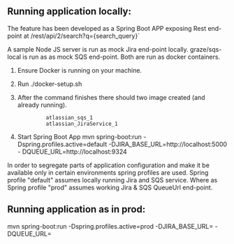 

## Running application locally:

The feature has been developed as a Spring Boot APP exposing Rest end-point at /rest/api/2/search?q={search_query}`

A sample Node JS server is run as mock Jira end-point locally.
graze/sqs-local is run as as mock SQS end-point.
Both are run as docker containers.


1. Ensure Docker is running on your machine.
2. Run ./docker-setup.sh 
3. After the command finishes there should two image created (and already running).

                atlassian_sqs_1
                atlassian_JiraService_1

4. Start Spring Boot App
    mvn spring-boot:run -Dspring.profiles.active=default -DJIRA_BASE_URL=http://localhost:5000 -          DQUEUE_URL=http://localhost:9324



In order to segregate parts of application configuration and make it be available only in certain environments spring profiles are used.
Spring profile "default" assumes locally running Jira and SQS service.
Where as Spring profile "prod" assumes working Jira & SQS QueueUrl end-point.


## Running application as in prod:

mvn spring-boot:run -Dspring.profiles.active=prod -DJIRA_BASE_URL=<JiraBaseURL> -DQUEUE_URL=<SQSQueueURL>
